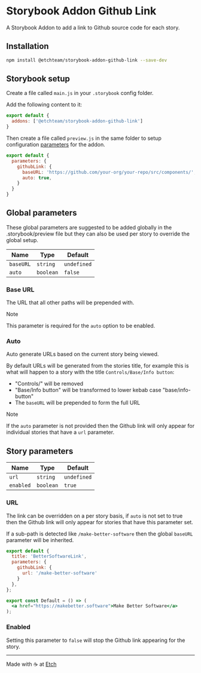 # Storybook Addon Github Link

A Storybook Addon to add a link to Github source code for each story.

## Installation

```sh
npm install @etchteam/storybook-addon-github-link --save-dev
```

## Storybook setup

Create a file called `main.js` in your `.storybook` config folder.

Add the following content to it:

```js
export default {
  addons: ['@etchteam/storybook-addon-github-link']
}
```

Then create a file called `preview.js` in the same folder to setup configuration [parameters](https://storybook.js.org/docs/react/writing-stories/parameters) for the addon.

```js
export default {
  parameters: {
    githubLink: {
      baseURL: 'https://github.com/your-org/your-repo/src/components/',
      auto: true,
    }
  }
}
```

## Global parameters

These global parameters are suggested to be added globally in the .storybook/preview file but they can also be used per story to override the global setup.

| Name | Type | Default |
| --- | --- | --- |
| `baseURL` | `string` | `undefined` |
| `auto` | `boolean` | `false` |

### Base URL

The URL that all other paths will be prepended with.

> [!NOTE]
> This parameter is required for the `auto` option to be enabled.

### Auto

Auto generate URLs based on the current story being viewed.

By default URLs will be generated from the stories title, for example this is what will happen to a story with the title `Controls/Base/Info button`:

- "Controls/" will be removed
- "Base/Info button" will be transformed to lower kebab case "base/info-button"
- The `baseURL` will be prepended to form the full URL

> [!NOTE]
> If the `auto` parameter is not provided then the Github link will only appear for individual stories that have a `url` parameter.

## Story parameters

| Name | Type | Default |
| --- | --- | --- |
| `url` | `string` | `undefined` |
| `enabled` | `boolean` | `true` |

### URL

The link can be overridden on a per story basis, if `auto` is not set to true then the Github link will only appear for stories that have this parameter set.

If a sub-path is detected like `/make-better-software` then the global `baseURL` parameter will be inherited.

```jsx
export default {
  title: 'BetterSoftwareLink',
  parameters: {
    githubLink: {
      url: '/make-better-software'
    }
  },
};

export const Default = () => (
  <a href="https://makebetter.software">Make Better Software</a>
);
```

### Enabled

Setting this parameter to `false` will stop the Github link appearing for the story.

---

Made with ☕ at [Etch](https://etch.co)
